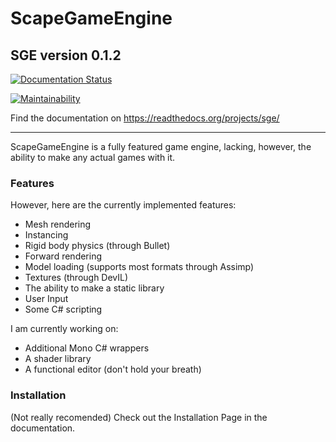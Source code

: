 ﻿# ScapeGameEngine## SGE version 0.1.2[![Documentation Status](https://readthedocs.org/projects/sge/badge/?version=latest)](https://sge.readthedocs.io/en/latest/?badge=latest)[![Maintainability](https://api.codeclimate.com/v1/badges/84071573d818bab965c6/maintainability)](https://codeclimate.com/github/Forwardspace/SGE/maintainability)Find the documentation on https://readthedocs.org/projects/sge/------------ScapeGameEngine is a fully featured game engine, lacking, however, the ability to make any actual games with it.### FeaturesHowever, here are the currently implementedfeatures:- Mesh rendering- Instancing- Rigid body physics (through Bullet)- Forward rendering- Model loading (supports most formats through Assimp)- Textures (through DevIL)- The ability to make a static library- User Input- Some C# scriptingI am currently working on:- Additional Mono C# wrappers- A shader library- A functional editor (don't hold your breath)### Installation(Not really recomended)Check out the Installation Page in the documentation.